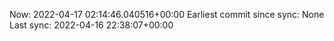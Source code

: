 Now: 2022-04-17 02:14:46.040516+00:00 Earliest commit since sync: None Last sync: 2022-04-16 22:38:07+00:00
